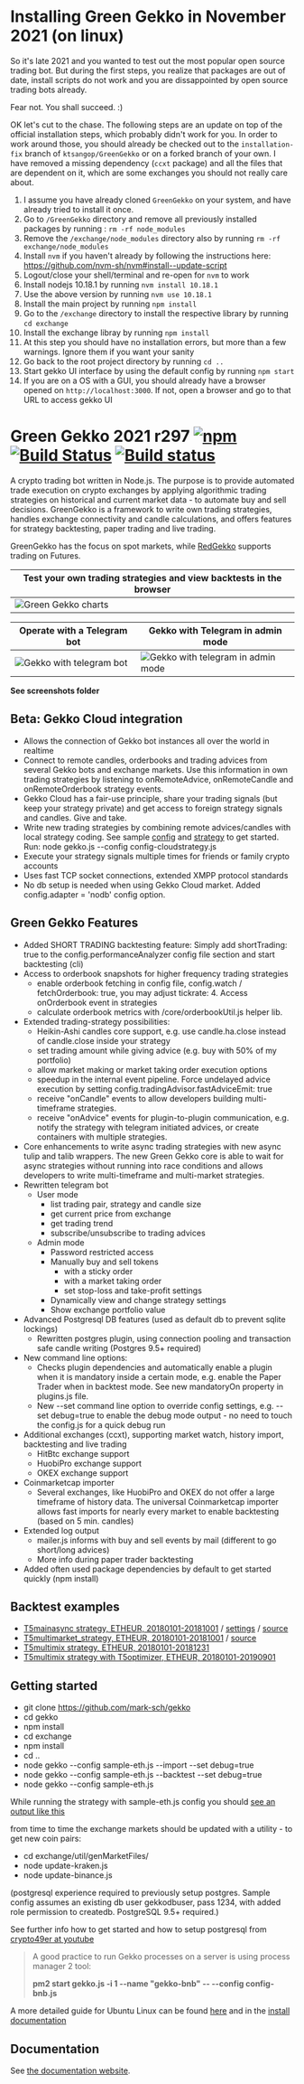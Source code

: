 # Installing Green Gekko in November 2021 (on linux)
So it's late 2021 and you wanted to test out the most popular open source trading bot.
But during the first steps, you realize that packages are out of date, install scripts do not work and you are dissappointed by open source trading bots already.

Fear not. You shall succeed.
:)

OK let's cut to the chase.
The following steps are an update on top of the official installation steps, which probably didn't work for you.
In order to work around those, you should already be checked out to the `installation-fix` branch of `ktsangop/GreenGekko` or on a forked branch of your own.
I have removed a missing dependency (`ccxt` package) and all the files that are dependent on it, which are some exchanges you should not really care about.

1. I assume you have already cloned `GreenGekko` on your system, and have already tried to install it once.
2. Go to `/GreenGekko` directory and remove all previously installed packages by running : `rm -rf node_modules`
3. Remove the `/exchange/node_modules` directory also by running `rm -rf exchange/node_modules`
4. Install `nvm` if you haven't already by following the instructions here: https://github.com/nvm-sh/nvm#install--update-script
5. Logout/close your shell/terminal and re-open for `nvm` to work
6. Install nodejs 10.18.1 by running `nvm install 10.18.1`
7. Use the above version by running `nvm use 10.18.1`
8. Install the main project by running `npm install`
9. Go to the `/exchange` directory to install the respective library by running `cd exchange`
10. Install the exchange libray by running `npm install`
11. At this step you should have no installation errors, but more than a few warnings. Ignore them if you want your sanity
12. Go back to the root project directory by running `cd ..`
13. Start gekko UI interface by using the default config by running `npm start`
14. If you are on a OS with a GUI, you should already have a browser opened on `http://localhost:3000`. If not, open a browser and go to that URL to access gekko UI

# Green Gekko 2021 r297 [![npm](https://img.shields.io/npm/dm/gekko.svg)]() [![Build Status](https://travis-ci.org/askmike/gekko.png)](https://travis-ci.org/askmike/gekko) [![Build status](https://ci.appveyor.com/api/projects/status/github/askmike/gekko?branch=stable&svg=true)](https://ci.appveyor.com/project/askmike/gekko)

A crypto trading bot written in Node.js. The purpose is to provide automated trade execution on crypto exchanges by applying algorithmic trading strategies on historical and current market data - to automate buy and sell decisions. GreenGekko is a framework to write own trading strategies, handles exchange connectivity and candle calculations, and offers features for strategy backtesting, paper trading and live trading.

GreenGekko has the focus on spot markets, while [RedGekko](https://github.com/mark-sch/RedGekko) supports trading on Futures.

| Test your own trading strategies and view backtests in the browser |
| ------------------------ |
| ![Green Gekko charts](https://github.com/mark-sch/gekko/raw/develop/screenshots/chart-fullscreen.png) |

| Operate with a Telegram bot | Gekko with Telegram in admin mode |
| ------------------------ | --------------------------------- |
| ![Gekko with telegram bot](https://github.com/mark-sch/gekko/raw/develop/screenshots/telegrambot-crypto-overview.jpg) | ![Gekko with telegram in admin mode](https://github.com/mark-sch/gekko/raw/develop/screenshots/telegrambot-admin-sell.jpg) |

**See screenshots folder**

## Beta: Gekko Cloud integration
- Allows the connection of Gekko bot instances all over the world in realtime
- Connect to remote candles, orderbooks and trading advices from several Gekko bots and exchange markets. Use this information in own trading strategies by listening to onRemoteAdvice, onRemoteCandle and onRemoteOrderbook strategy events.
- Gekko Cloud has a fair-use principle, share your trading signals (but keep your strategy private) and get access to foreign strategy signals and candles. Give and take.
- Write new trading strategies by combining remote advices/candles with local strategy coding. See sample [config](https://raw.githubusercontent.com/mark-sch/gekko/develop/config-cloudstrategy.js) and [strategy](https://raw.githubusercontent.com/mark-sch/gekko/develop/strategies/T5cloudstrat.js) to get started. Run: node gekko.js --config config-cloudstrategy.js
- Execute your strategy signals multiple times for friends or family crypto accounts
- Uses fast TCP socket connections, extended XMPP protocol standards
- No db setup is needed when using Gekko Cloud market. Added config.adapter = 'nodb' config option.

## Green Gekko Features

- Added SHORT TRADING backtesting feature: Simply add shortTrading: true to the config.performanceAnalyzer config file section and start backtesting (cli)
- Access to orderbook snapshots for higher frequency trading strategies
   - enable orderbook fetching in config file, config.watch / fetchOrderbook: true, you may adjust tickrate: 4. Access onOrderbook event in strategies
   - calculate orderbook metrics with /core/orderbookUtil.js helper lib.
- Extended trading-strategy possibilities:
   - Heikin-Ashi candles core support, e.g. use candle.ha.close instead of candle.close inside your strategy
   - set trading amount while giving advice (e.g. buy with 50% of my portfolio)
   - allow market making or market taking order execution options
   - speedup in the internal event pipeline. Force undelayed advice execution by setting config.tradingAdvisor.fastAdviceEmit: true
   - receive "onCandle" events to allow developers building multi-timeframe strategies.
   - receive "onAdvice" events for plugin-to-plugin communication, e.g. notify the strategy with telegram initiated advices, or create containers with multiple strategies.
- Core enhancements to write async trading strategies with new async tulip and talib wrappers. The new Green Gekko core is able to wait for async strategies without running into race conditions and allows developers to write multi-timeframe and multi-market strategies.
- Rewritten telegram bot
  - User mode
    - list trading pair, strategy and candle size
    - get current price from exchange
    - get trading trend
    - subscribe/unsubscribe to trading advices
  - Admin mode
    - Password restricted access
    - Manually buy and sell tokens
       - with a sticky order
       - with a market taking order
       - set stop-loss and take-profit settings
    - Dynamically view and change strategy settings
    - Show exchange portfolio value
- Advanced Postgresql DB features (used as default db to prevent sqlite lockings)
  - Rewritten postgres plugin, using connection pooling and transaction safe candle writing (Postgres 9.5+ required)
- New command line options:
  - Checks plugin dependencies and automatically enable a plugin when it is mandatory inside a certain mode, e.g. enable the Paper Trader when in backtest mode. See new mandatoryOn property in plugins.js file.
  - New --set command line option to override config settings, e.g. --set debug=true to enable the debug mode output - no need to touch the config.js for a quick debug run
- Additional exchanges (ccxt), supporting market watch, history import, backtesting and live trading
  - HitBtc exchange support
  - HuobiPro exchange support
  - OKEX exchange support
- Coinmarketcap importer
  - Several exchanges, like HuobiPro and OKEX do not offer a large timeframe of history data. The universal Coinmarketcap importer allows fast imports for nearly every market to enable backtesting (based on 5 min. candles)
- Extended log output
    - mailer.js informs with buy and sell events by mail (different to go short/long advices)
    - More info during paper trader backtesting
- Added often used package dependencies by default to get started quickly (npm install)

## Backtest examples

- [T5mainasync strategy, ETHEUR, 20180101-20181001](https://git.io/fhMJo) / [settings](https://raw.githubusercontent.com/mark-sch/gekko/develop/sample-eth.js) / [source](https://raw.githubusercontent.com/mark-sch/gekko/develop/strategies/T5mainasync.js)
- [T5multimarket_strategy, ETHEUR, 20180101-20181001](https://git.io/fhMJE) / [source](https://raw.githubusercontent.com/mark-sch/gekko/develop/strategies/T5multimarket.js)
- [T5multimix strategy, ETHEUR, 20180101-20181231](https://git.io/fhMvD)
- [T5multimix strategy with T5optimizer, ETHEUR, 20180101-20190901](https://git.io/Jeqas)

## Getting started

- git clone https://github.com/mark-sch/gekko
- cd gekko
- npm install
- cd exchange
- npm install
- cd ..
- node gekko --config sample-eth.js --import --set debug=true
- node gekko --config sample-eth.js --backtest --set debug=true
- node gekko --config sample-eth.js

While running the strategy with sample-eth.js config you should [see an output like this](https://git.io/Jex0a)

from time to time the exchange markets should be updated with a utility - to get new coin pairs:

- cd exchange/util/genMarketFiles/
- node update-kraken.js
- node update-binance.js

(postgresql experience required to previously setup postgres. Sample config assumes an existing db user gekkodbuser, pass 1234, with added role permission to createdb. PostgreSQL 9.5+ required.)

See further info how to get started and how to setup postgresql from [crypto49er at youtube](https://www.youtube.com/watch?v=vIqe-EPAMeU)

> A good practice to run Gekko processes on a server is using process manager 2 tool:
>
> **pm2 start gekko.js -i 1 --name "gekko-bnb" -- --config config-bnb.js**

A more detailed guide for Ubuntu Linux can be found [here](https://github.com/mark-sch/GreenGekko/blob/develop/docs/installation/installing_gekko_on_ubuntu_linux.md) and in the [install documentation](https://github.com/mark-sch/GreenGekko/tree/develop/docs/installation)

## Documentation

See [the documentation website](https://gekko.wizb.it/docs/introduction/about_gekko.html).

